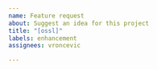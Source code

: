 ```yaml
---
name: Feature request
about: Suggest an idea for this project
title: "[ossl]"
labels: enhancement
assignees: vroncevic

---
```



